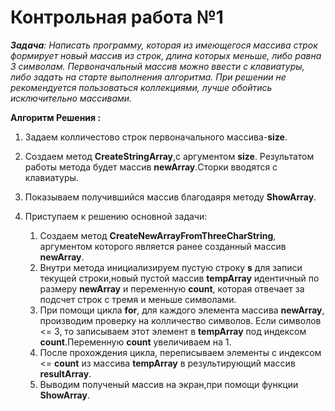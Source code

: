 # Контрольная работа №1
_**Задача**: Написать программу, которая из имеющегося массива строк формирует новый массив из строк, длина которых меньше, либо равна 3 символам. Первоначальный массив можно ввести с клавиатуры, либо задать на старте выполнения алгоритма. При решении не рекомендуется пользоваться коллекциями, лучше обойтись исключительно массивами._

__Алгоритм Решения :__

1. Задаем колличестово строк первоначального  массива-__size__.
2. Создаем метод __CreateStringArray__,с аргументом __size__. Результатом работы метода будет массив __newArray__.Сторки вводятся с клавиатуры.
3. Показываем получившийся массив благодаяря методу __ShowArray__.
4. Приступаем к решению основной задачи:
    
    1. Создаем метод __CreateNewArrayFromThreeCharString__, аргументом которого является ранее созданный массив __newArray__.
    2. Внутри метода инициализируем пустую строку __s__ для записи текущей строки,новый пустой массив __tempArray__ идентичный по размеру __newArray__ и переменную __count__, которая отвечает за подсчет строк с тремя и меньше символами. 
    3. При помощи цикла __for__, для каждого элемента массива __newArray__, производим проверку на колличество символов. Если символов <= 3, то записываем этот элемент в __tempArray__ под индексом __count__.Переменную __count__ увеличиваем на 1.
    4. После прохождения цикла, переписываем элементы с индексом <= __count__ из массива __tempArray__ в результирующий массив __resultArray__.
    5. Выводим полученый массив на экран,при помощи функции __ShowArray__.

